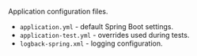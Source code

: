 Application configuration files.

- `application.yml` - default Spring Boot settings.
- `application-test.yml` - overrides used during tests.
- `logback-spring.xml` - logging configuration.
